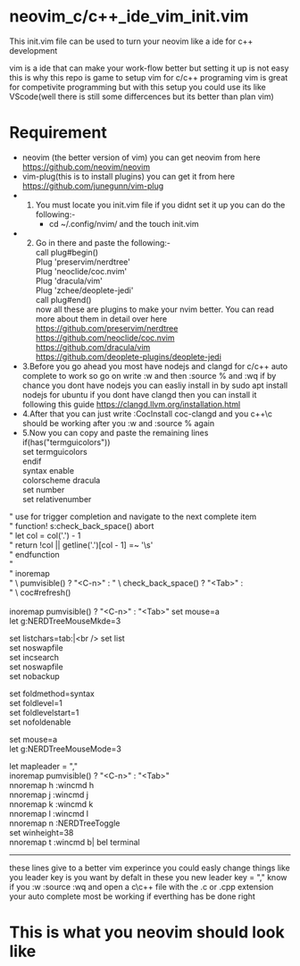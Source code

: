 # neovim_c/c++_ide_vim_init.vim
This init.vim file can be used to turn your neovim like a ide for c++ development

vim is a ide that can make your work-flow better but setting it up is not easy this is why this repo is game to setup vim for c/c++ programing 
vim is great for competivite programming but with this setup you could use its like VScode(well there is still some differcences but its better than plan vim)

# Requirement
* neovim (the better version of vim) you can get neovim from here https://github.com/neovim/neovim
* vim-plug(this is to install plugins) you can get it from here https://github.com/junegunn/vim-plug
* 1. You must locate you init.vim file if you didnt set it up you can do the following:-
      * cd ~/.config/nvim/ and the touch init.vim
* 2. Go in there and paste the following:-<br />
      call plug#begin()<br />
      Plug 'preservim/nerdtree'<br />
      Plug 'neoclide/coc.nvim'<br />
      Plug 'dracula/vim'<br />
      Plug 'zchee/deoplete-jedi'<br />
      call plug#end()<br />
now all these are plugins to make your nvim better. You can read more about them in detail over here<br />
https://github.com/preservim/nerdtree<br />
https://github.com/neoclide/coc.nvim<br />
https://github.com/dracula/vim<br />
https://github.com/deoplete-plugins/deoplete-jedi<br />
* 3.Before you go ahead you most have nodejs and clangd for c/c++ auto complete to work so go on write :w and then :source % and :wq
if by chance you dont have nodejs you can easliy install in by sudo apt install nodejs for ubuntu
if you dont have clangd then you can install it following this guide https://clangd.llvm.org/installation.html
* 4.After that you can just write :CocInstall coc-clangd and you c++\c should be working after you :w and :source % again
* 5.Now you can copy and paste the remaining lines<br />
if(has("termguicolors"))<br />
        set termguicolors<br />
endif<br />
syntax enable<br />
colorscheme dracula<br />
set number<br />
set relativenumber<br />

" use <tab> for trigger completion and navigate to the next complete item<br />
" function! s:check_back_space() abort<br />
"   let col = col('.') - 1<br />
"     return !col || getline('.')[col - 1]  =~ '\s'<br />
"     endfunction<br />
"<br />
"     inoremap <silent><expr> <Tab><br />
"           \ pumvisible() ? "\<C-n>" :
"                 \ <SID>check_back_space() ? "\<Tab>" :<br />
"                       \ coc#refresh()<br />
     <br />
inoremap <expr> <Tab> pumvisible() ? "\<C-n>" : "\<Tab>" set mouse=a<br />
let g:NERDTreeMouseMkde=3<br />

set listchars=tab:\|\<br />
set list<br />
set noswapfile<br />
set incsearch<br />
set noswapfile<br />
set nobackup<br />

set foldmethod=syntax<br />
set foldlevel=1<br />
set foldlevelstart=1<br />
set nofoldenable<br />

set mouse=a<br />
let g:NERDTreeMouseMode=3<br />

let mapleader = ","<br />
inoremap <expr> <Tab> pumvisible() ? "\<C-n>" : "\<Tab>"<br />
nnoremap <leader>h :wincmd h<CR><br />
nnoremap <leader>j :wincmd j<CR><br />
nnoremap <leader>k :wincmd k<CR><br />
nnoremap <leader>l :wincmd l<CR><br />
nnoremap <leader>n :NERDTreeToggle<CR><br />
set winheight=38<br />
nnoremap <leader>t :wincmd b\| bel terminal<CR><br />
__________________________________________________________________________________________________________________________
  
 these lines give to a better vim experince you could easly change things like you leader key is you want by defalt in these you new leader key = ","
 know if you :w :source :wq
 and open a c\c++ file with the .c or .cpp extension your auto complete most be working if everthing has be done right<br />
 # This is what you neovim should look like
 
 
